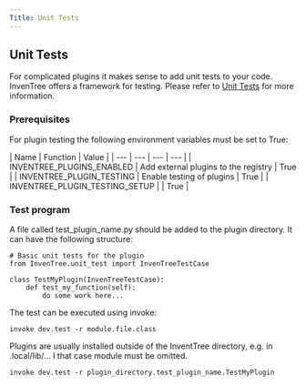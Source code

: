 ```yaml
---
Title: Unit Tests
---
```


## Unit Tests
For complicated plugins it makes sense to add unit tests to your code. InvenTree
offers a framework for testing. Please refer to [Unit Tests](../../develop/contributing.md)
for more information.

### Prerequisites
For plugin testing the following environment variables must be set to True:

| Name | Function | Value |
| --- | --- | --- | --- |
| INVENTREE_PLUGINS_ENABLED | Add external plugins to the registry | True |
| INVENTREE_PLUGIN_TESTING | Enable testing of plugins | True |
| INVENTREE_PLUGIN_TESTING_SETUP |  | True |

### Test program

A file called test_plugin_name.py should be added to the plugin directory. It can have the
following structure:

```
# Basic unit tests for the plugin
from InvenTree.unit_test import InvenTreeTestCase

class TestMyPlugin(InvenTreeTestCase):
    def test_my_function(self):
        do some work here...
```

The test can be executed using invoke:

```
invoke dev.test -r module.file.class
```

Plugins are usually installed outside of the InventTree directory, e.g. in .local/lib/...
I that case module must be omitted.

```
invoke dev.test -r plugin_directory.test_plugin_name.TestMyPlugin
```
